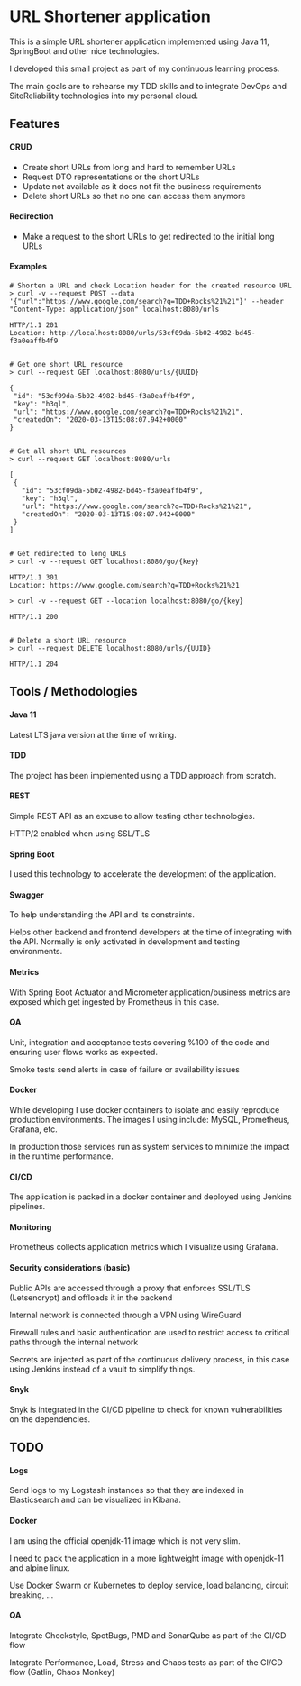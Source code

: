 # URL Shortener application

This is a simple URL shortener application implemented using Java 11, SpringBoot and other nice technologies.

I developed this small project as part of my continuous learning process.

The main goals are to rehearse my TDD skills and to integrate DevOps and SiteReliability technologies into my personal cloud.

## Features

#### CRUD
- Create short URLs from long and hard to remember URLs
- Request DTO representations or the short URLs
- Update not available as it does not fit the business requirements
- Delete short URLs so that no one can access them anymore

#### Redirection
- Make a request to the short URLs to get redirected to the initial long URLs

#### Examples

```
# Shorten a URL and check Location header for the created resource URL
> curl -v --request POST --data '{"url":"https://www.google.com/search?q=TDD+Rocks%21%21"}' --header "Content-Type: application/json" localhost:8080/urls

HTTP/1.1 201
Location: http://localhost:8080/urls/53cf09da-5b02-4982-bd45-f3a0eaffb4f9


# Get one short URL resource
> curl --request GET localhost:8080/urls/{UUID}

{
 "id": "53cf09da-5b02-4982-bd45-f3a0eaffb4f9",
 "key": "h3ql",
 "url": "https://www.google.com/search?q=TDD+Rocks%21%21",
 "createdOn": "2020-03-13T15:08:07.942+0000"
}

 
# Get all short URL resources
> curl --request GET localhost:8080/urls

[
 {
   "id": "53cf09da-5b02-4982-bd45-f3a0eaffb4f9",
   "key": "h3ql",
   "url": "https://www.google.com/search?q=TDD+Rocks%21%21",
   "createdOn": "2020-03-13T15:08:07.942+0000"
 }
]


# Get redirected to long URLs
> curl -v --request GET localhost:8080/go/{key}

HTTP/1.1 301
Location: https://www.google.com/search?q=TDD+Rocks%21%21

> curl -v --request GET --location localhost:8080/go/{key}

HTTP/1.1 200


# Delete a short URL resource
> curl --request DELETE localhost:8080/urls/{UUID}

HTTP/1.1 204
```

## Tools / Methodologies

#### Java 11
Latest LTS java version at the time of writing.

#### TDD
The project has been implemented using a TDD approach from scratch.

#### REST
Simple REST API as an excuse to allow testing other technologies.

HTTP/2 enabled when using SSL/TLS

#### Spring Boot
I used this technology to accelerate the development of the application.

#### Swagger
To help understanding the API and its constraints.

Helps other backend and frontend developers at the time of integrating with the API. Normally is only activated in development and testing environments.

#### Metrics
With Spring Boot Actuator and Micrometer application/business metrics are exposed which get ingested by Prometheus in this case.

#### QA
Unit, integration and acceptance tests covering %100 of the code and ensuring user flows works as expected.

Smoke tests send alerts in case of failure or availability issues

#### Docker
While developing I use docker containers to isolate and easily reproduce production environments. The images I using include: MySQL, Prometheus, Grafana, etc.

In production those services run as system services to minimize the impact in the runtime performance.

#### CI/CD
The application is packed in a docker container and deployed using Jenkins pipelines.

#### Monitoring
Prometheus collects application metrics which I visualize using Grafana.

#### Security considerations (basic)
Public APIs are accessed through a proxy that enforces SSL/TLS (Letsencrypt) and offloads it in the backend

Internal network is connected through a VPN using WireGuard

Firewall rules and basic authentication are used to restrict access to critical paths through the internal network

Secrets are injected as part of the continuous delivery process, in this case using Jenkins instead of a vault to simplify things.

#### Snyk
Snyk is integrated in the CI/CD pipeline to check for known vulnerabilities on the dependencies.

## TODO

#### Logs
Send logs to my Logstash instances so that they are indexed in Elasticsearch and can be visualized in Kibana.

#### Docker
I am using the official openjdk-11 image which is not very slim.

I need to pack the application in a more lightweight image with openjdk-11 and alpine linux.

Use Docker Swarm or Kubernetes to deploy service, load balancing, circuit breaking, ...

#### QA
Integrate Checkstyle, SpotBugs, PMD and SonarQube as part of the CI/CD flow

Integrate Performance, Load, Stress and Chaos tests as part of the CI/CD flow (Gatlin, Chaos Monkey)
